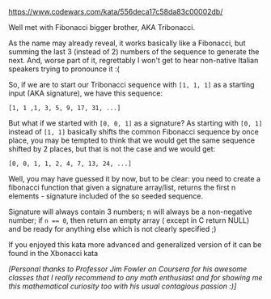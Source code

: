 https://www.codewars.com/kata/556deca17c58da83c00002db/

Well met with Fibonacci bigger brother, AKA Tribonacci.

As the name may already reveal, it works basically like a Fibonacci, but summing the last 3 (instead of 2) numbers of
the sequence to generate the next. And, worse part of it, regrettably I won't get to hear non-native Italian speakers
trying to pronounce it :(

So, if we are to start our Tribonacci sequence with `[1, 1, 1]` as a starting input (AKA signature), we have this
sequence:

```
[1, 1 ,1, 3, 5, 9, 17, 31, ...]
```

But what if we started with `[0, 0, 1]` as a signature? As starting with `[0, 1]` instead of `[1, 1]` basically shifts
the common Fibonacci sequence by once place, you may be tempted to think that we would get the same sequence shifted by
2 places, but that is not the case and we would get:

```
[0, 0, 1, 1, 2, 4, 7, 13, 24, ...]
```

Well, you may have guessed it by now, but to be clear: you need to create a fibonacci function that given a signature
array/list, returns the first n elements - signature included of the so seeded sequence.

Signature will always contain 3 numbers; n will always be a non-negative number; if `n == 0`, then return an empty array (
except in C return NULL) and be ready for anything else which is not clearly specified ;)

If you enjoyed this kata more advanced and generalized version of it can be found in the Xbonacci kata

_[Personal thanks to Professor Jim Fowler on Coursera for his awesome classes that I really recommend to any math enthusiast and for showing me this mathematical curiosity too with his usual contagious passion :)]_
